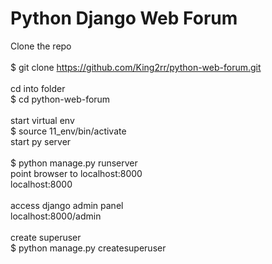 # Python Django Web Forum
Clone the repo<br>
<br>
$ git clone https://github.com/King2rr/python-web-forum.git<br>
<br>
cd into folder<br>
$ cd python-web-forum<br>
<br>
start virtual env<br>
$ source 11_env/bin/activate<br>
start py server<br>
<br>
$ python manage.py runserver<br>
point browser to localhost:8000<br>
localhost:8000<br>
<br>
access django admin panel<br>
localhost:8000/admin<br>
<br>
create superuser<br>
$ python manage.py createsuperuser<br>
